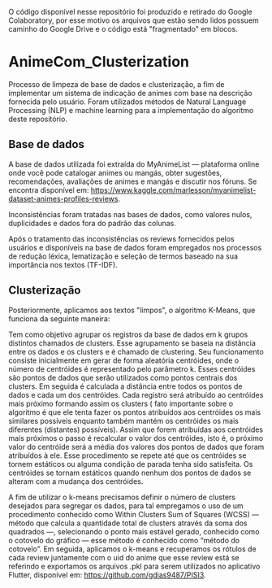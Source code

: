 O código disponível nesse repositório foi produzido e retirado do Google Colaboratory, por esse motivo os arquivos que estão sendo lidos possuem caminho do Google Drive e o código está "fragmentado" em blocos.

# AnimeCom_Clusterization
Processo de limpeza de base de dados e clusterização, a fim de implementar um sistema de indicação de animes com base na descrição fornecida pelo usuário.
Foram utilizados métodos de Natural Language Processing (NLP) e machine learning para a implementação do algoritmo deste repositório.

## Base de dados
A base de dados utilizada foi extraída do MyAnimeList — plataforma online onde você pode catalogar animes ou mangás, obter sugestões,
recomendações, avaliações de animes e mangás e discutir nos fóruns. Se encontra disponível em: https://www.kaggle.com/marlesson/myanimelist-dataset-animes-profiles-reviews.

Inconsistências foram tratadas nas bases de dados, como valores nulos, duplicidades e dados fora do padrão das colunas.

Após o tratamento das inconsistências os reviews fornecidos pelos usuários e disponíveis na base de dados foram empregados nos processos de redução léxica,
lematização e seleção de termos baseado na sua importância nos textos (TF-IDF).

## Clusterização
Posteriormente, aplicamos aos textos "limpos", o algoritmo K-Means, que funciona da seguinte maneira:

Tem como objetivo agrupar os registros da base de dados em k grupos distintos chamados de clusters. Esse agrupamento se baseia na distância entre os dados e os clusters e é
chamado de clustering.
Seu funcionamento consiste inicialmente em gerar de forma aleatória centróides, onde o número de centróides é representado pelo parâmetro k. Esses centróides são pontos de dados
que serão utilizados como pontos centrais dos clusters. Em seguida é calculada a distância entre todos os pontos de dados e cada um dos centróides. Cada registro será atribuído ao
centróides mais próximo formando assim os clusters ( fato importante sobre o algoritmo é que ele tenta fazer os pontos atribuídos aos centróides os mais similares possíveis
enquanto também mantém os centróides os mais diferentes (distantes) possíveis). Assim que forem atribuídas aos centróides mais próximos o passo é recalcular o valor dos centróides,
isto é, o próximo valor do centróide será a média dos valores dos pontos de dados que foram atribuídos à ele. Esse procedimento se repete até que os centróides se tornem estáticos
ou alguma condição de parada tenha sido satisfeita. Os centróides se tornam estáticos quando nenhum dos pontos de dados se alteram com a mudança dos centróides. 

A fim de utilizar o k-means precisamos definir o número de clusters desejados para segregar os dados, para tal empregamos o uso de um procedimento conhecido como Within Clusters
Sum of Squares (WCSS) — método que calcula a quantidade total de clusters através da soma dos quadrados  —,  selecionando o ponto mais estável gerado, conhecido como o cotovelo
do gráfico  — esse método é conhecido como “método do cotovelo”.
Em seguida, aplicamos o k-means e recuperamos os rótulos de cada review juntamente com o uid do anime que esse review está se referindo e exportamos os arquivos .pkl para serem
utilizados no aplicativo Flutter, disponível em: https://github.com/gdias9487/PISI3.
